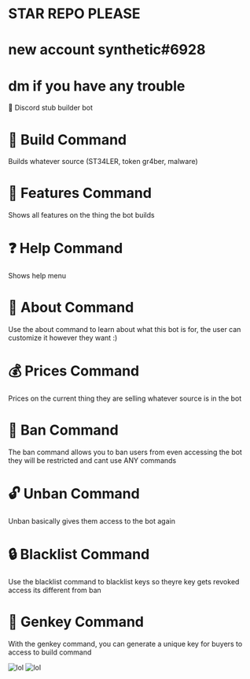 # STAR REPO PLEASE

# new account synthetic#6928

# dm if you have any trouble

🤖 Discord stub builder bot

# 🔨 Build Command
Builds whatever source (ST34LER, token gr4ber, malware)

# 🌟 Features Command
Shows all features on the thing the bot builds 

# ❓ Help Command
Shows help menu

# 📝 About Command
Use the about command to learn about what this bot is for, the user can customize it however they want :)

# 💰 Prices Command
Prices on the current thing they are selling whatever source is in the bot

# 🔨 Ban Command
The ban command allows you to ban users from even accessing the bot they will be restricted and cant use ANY commands

# 🔓 Unban Command
Unban basically gives them access to the bot again

# 🔒 Blacklist Command
Use the blacklist command to blacklist keys so theyre key gets revoked access its different from ban

# 🔑 Genkey Command
With the genkey command, you can generate a unique key for buyers to access to build command

![lol](https://cdn.discordapp.com/attachments/1110383400235302933/1110786689980448820/image.png)
![lol](https://cdn.discordapp.com/attachments/1110383400235302933/1110786745819217950/image.png)
